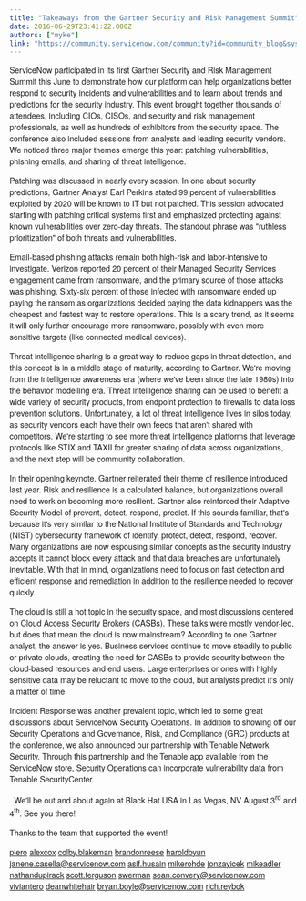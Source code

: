 ```yaml
---
title: "Takeaways from the Gartner Security and Risk Management Summit"
date: 2016-06-29T23:41:22.000Z
authors: ["myke"]
link: "https://community.servicenow.com/community?id=community_blog&sys_id=526e22eddbd0dbc01dcaf3231f961911"
---
```

<p><span style="font-size: 10.5pt; font-family: 'Helvetica Neue';">ServiceNow participated in its first Gartner Security and Risk Management Summit this June to demonstrate how our platform can help organizations better respond to security incidents and vulnerabilities and to learn about trends and predictions for the security industry. This event brought together thousands of attendees, including CIOs, CISOs, and security and risk management professionals, as well as hundreds of exhibitors from the security space. The conference also included sessions from analysts and leading security vendors. We noticed three major themes emerge this year: patching vulnerabilities, phishing emails, and sharing of threat intelligence.</span></p><p><span style="font-size: 10.5pt; font-family: 'Helvetica Neue';"> </span></p><p><span style="font-size: 10.5pt; font-family: 'Helvetica Neue';">Patching was discussed in nearly every session. In one about security predictions, Gartner Analyst Earl Perkins stated 99 percent of vulnerabilities exploited by 2020 will be known to IT but not patched. This session advocated starting with patching critical systems first and emphasized protecting against known vulnerabilities over zero-day threats. The standout phrase was "ruthless prioritization" of both threats and vulnerabilities.</span></p><p><span style="font-size: 10.5pt; font-family: 'Helvetica Neue';"> </span></p><p><span style="font-size: 10.5pt; font-family: 'Helvetica Neue';">Email-based phishing attacks remain both high-risk and labor-intensive to investigate. Verizon reported 20 percent of their Managed Security Services engagement came from ransomware, and the primary source of those attacks was phishing. Sixty-six percent of those infected with ransomware ended up paying the ransom as organizations decided paying the data kidnappers was the cheapest and fastest way to restore operations. This is a scary trend, as it seems it will only further encourage more ransomware, possibly with even more sensitive targets (like connected medical devices). </span></p><p><span style="font-size: 10.5pt; font-family: 'Helvetica Neue';"> </span></p><p><span style="font-size: 10.5pt; font-family: 'Helvetica Neue';">Threat intelligence sharing is a great way to reduce gaps in threat detection, and this concept is in a middle stage of maturity, according to Gartner. We're moving from the intelligence awareness era (where we've been since the late 1980s) into the behavior modelling era. Threat intelligence sharing can be used to benefit a wide variety of security products, from endpoint protection to firewalls to data loss prevention solutions. Unfortunately, a lot of threat intelligence lives in silos today, as security vendors each have their own feeds that aren't shared with competitors. We're starting to see more threat intelligence platforms that leverage protocols like STIX and TAXII for greater sharing of data across organizations, and the next step will be community collaboration. </span></p><p><span style="font-size: 10.5pt; font-family: 'Helvetica Neue';"> </span></p><p><span style="font-size: 10.5pt; font-family: 'Helvetica Neue';">In their opening keynote, Gartner reiterated their theme of resilience introduced last year. Risk and resilience is a calculated balance, but organizations overall need to work on becoming more resilient. Gartner also reinforced their Adaptive Security Model of prevent, detect, respond, predict. If this sounds familiar, that's because it's very similar to the National Institute of Standards and Technology (NIST) cybersecurity framework of identify, protect, detect, respond, recover. Many organizations are now espousing similar concepts as the security industry accepts it cannot block every attack and that data breaches are unfortunately inevitable. With that in mind, organizations need to focus on fast detection and efficient response and remediation in addition to the resilience needed to recover quickly. </span></p><p><span style="font-size: 10.5pt; font-family: 'Helvetica Neue';"> </span></p><p><span style="font-size: 10.5pt; font-family: 'Helvetica Neue';">The cloud is still a hot topic in the security space, and most discussions centered on Cloud Access Security Brokers (CASBs). These talks were mostly vendor-led, but does that mean the cloud is now mainstream? According to one Gartner analyst, the answer is yes. Business services continue to move steadily to public or private clouds, creating the need for CASBs to provide security between the cloud-based resources and end users. Large enterprises or ones with highly sensitive data may be reluctant to move to the cloud, but analysts predict it's only a matter of time.</span></p><p><span style="font-size: 10.5pt; font-family: 'Helvetica Neue';"> </span></p><p><span style="font-size: 10.5pt; font-family: 'Helvetica Neue';">Incident Response was another prevalent topic, which led to some great discussions about ServiceNow Security Operations. In addition to showing off our Security Operations and Governance, Risk, and Compliance (GRC) products at the conference, we also announced our partnership with Tenable Network Security. Through this partnership and the Tenable app available from the ServiceNow store, Security Operations can incorporate vulnerability data from Tenable SecurityCenter.</span></p><p><span style="font-size: 10.5pt; font-family: 'Helvetica Neue';"> </span></p><p>   <span style="font-size: 10.5pt; font-family: 'Helvetica Neue';">We'll be out and about again at Black Hat USA in Las Vegas, NV August 3<sup>rd</sup> and 4<sup>th</sup>. See you there!</span></p><p></p><p><span style="font-size: 10.5pt; font-family: 'Helvetica Neue';">Thanks to the team that supported the event!</span></p><p><span style="font-size: 10.5pt; font-family: 'Helvetica Neue';"><a title="piero" __default_attr="62765" __jive_macro_name="user" class="jive-link-profile-small jive_macro jive_macro_user" data-id="62765" data-objecttype="3" data-orig-content="piero" data-renderedposition="811_8_51_16" data-type="person" href="/community?id=community_user_profile&user=e63316e5db1c1fc09c9ffb651f9619fe">piero</a> <a title="alexcox" __default_attr="61793" __jive_macro_name="user" class="jive-link-profile-small jive_macro jive_macro_user" data-id="61793" data-objecttype="3" data-orig-content="alexcox" data-renderedposition="811_62.25_68_16" data-type="person" href="/community?id=community_user_profile&user=9c935ae9db1c1fc09c9ffb651f96195a">alexcox</a> <a title="colby.blakeman" __default_attr="37778" __jive_macro_name="user" class="jive-link-profile-small jive_macro jive_macro_user" data-id="37778" data-objecttype="3" data-orig-content="colby.blakeman" data-renderedposition="811_133.328125_118_16" data-type="person" href="/community?id=community_user_profile&user=8861da29db981fc09c9ffb651f96193c">colby.blakeman</a> <a title="brandonreese" __default_attr="34507" __jive_macro_name="user" class="jive-link-profile-small jive_macro jive_macro_user" data-id="34507" data-objecttype="3" data-orig-content="brandonreese" data-type="person" href="/community?id=community_user_profile&user=248fcaa9db181fc09c9ffb651f961939">brandonreese</a> <a title="haroldbyun" __default_attr="61356" __jive_macro_name="user" class="jive-link-profile-small jive_macro jive_macro_user" data-id="61356" data-objecttype="3" data-orig-content="haroldbyun" data-renderedposition="811_347.90625_90_16" data-type="person" href="/community?id=community_user_profile&user=889e82e9dbd41fc09c9ffb651f9619aa">haroldbyun</a> <a title="janene.casella@servicenow.com" __default_attr="73458" __jive_macro_name="user" class="jive-link-profile-small jive_macro jive_macro_user" data-id="73458" data-objecttype="3" data-orig-content="janene.casella@servicenow.com" data-renderedposition="811_440.8125_221_16" data-type="person" href="/community?id=community_user_profile&user=dcf316addb1c1fc09c9ffb651f9619d6">janene.casella@servicenow.com</a> <a title="asif.husain" __default_attr="20436" __jive_macro_name="user" class="jive-link-profile-small jive_macro jive_macro_user" data-id="20436" data-objecttype="3" data-orig-content="asif.husain" data-renderedposition="811_664.671875_87_16" data-type="person" href="/community?id=community_user_profile&user=2c91dae9db981fc09c9ffb651f961930">asif.husain</a> <a title="mikerohde" __default_attr="64598" __jive_macro_name="user" class="jive-link-profile-small jive_macro jive_macro_user" data-id="64598" data-objecttype="3" data-orig-content="mikerohde" data-renderedposition="811_754.1875_86_16" data-type="person" href="/community?id=community_user_profile&user=95119225db981fc09c9ffb651f9619e8">mikerohde</a> <a title="jonzayicek" __default_attr="36869" __jive_macro_name="user" class="jive-link-profile-small jive_macro jive_macro_user" data-id="36869" data-objecttype="3" data-orig-content="jonzayicek" data-renderedposition="811_842.953125_86_16" data-type="person" href="/community?id=community_user_profile&user=fdb09aaddb581fc09c9ffb651f961905">jonzayicek</a> <a title="mikeadler" __default_attr="50493" __jive_macro_name="user" class="jive-link-profile-small jive_macro jive_macro_user" data-id="50493" data-objecttype="3" data-orig-content="mikeadler" data-renderedposition="811_931.40625_81_16" data-type="person" href="/community?id=community_user_profile&user=eed05a21db981fc09c9ffb651f961997">mikeadler</a> <a title="nathandupirack" __default_attr="38336" __jive_macro_name="user" class="jive-link-profile-small jive_macro jive_macro_user" data-id="38336" data-objecttype="3" data-orig-content="nathandupirack" data-renderedposition="811_1015.234375_117_16" data-type="person" href="/community?id=community_user_profile&user=d55f0ee5db181fc09c9ffb651f9619f0">nathandupirack</a> <a title="scott.ferguson" __default_attr="4072" __jive_macro_name="user" class="jive-link-profile-small jive_macro jive_macro_user" data-id="4072" data-objecttype="3" data-orig-content="scott.ferguson" data-renderedposition="832_8_109_16" data-type="person" href="/community?id=community_user_profile&user=b92352a5db1c1fc09c9ffb651f961945">scott.ferguson</a> <a title="swerman" __default_attr="3178" __jive_macro_name="user" class="jive-link-profile-small jive_macro jive_macro_user" data-id="3178" data-objecttype="3" data-orig-content="swerman" data-renderedposition="832_120.71875_77_16" data-type="person" href="/community?id=community_user_profile&user=a04e86a5dbd41fc09c9ffb651f96195e">swerman</a> <a title="sean.convery@servicenow.com" __default_attr="56723" __jive_macro_name="user" class="jive-link-profile-small jive_macro jive_macro_user" data-id="56723" data-objecttype="3" data-orig-content="sean.convery@servicenow.com" data-renderedposition="832_200.640625_216_16" data-type="person" href="/community?id=community_user_profile&user=226fc269db181fc09c9ffb651f961976">sean.convery@servicenow.com</a> <a title="viviantero" __default_attr="72276" __jive_macro_name="user" class="jive-link-profile-small jive_macro jive_macro_user" data-id="72276" data-objecttype="3" data-orig-content="viviantero" data-renderedposition="832_419.328125_80_16" data-type="person" href="/community?id=community_user_profile&user=71a09a6ddb581fc09c9ffb651f96194d">viviantero</a> <a title="deanwhitehair" __default_attr="36244" __jive_macro_name="user" class="jive-link-profile-small jive_macro jive_macro_user" data-id="36244" data-objecttype="3" data-orig-content="deanwhitehair" data-renderedposition="832_502.109375_107_16" data-type="person" href="/community?id=community_user_profile&user=626fc269db181fc09c9ffb651f961912">deanwhitehair</a> <a title="bryan.boyle@servicenow.com" __default_attr="19689" __jive_macro_name="user" class="jive-link-profile-small jive_macro jive_macro_user" data-id="19689" data-objecttype="3" data-orig-content="bryan.boyle@servicenow.com" data-renderedposition="832_612.625_206_16" data-type="person" href="/community?id=community_user_profile&user=4c219e25db981fc09c9ffb651f96195e">bryan.boyle@servicenow.com</a> <a title="rich.reybok" __default_attr="78974" __jive_macro_name="user" class="jive-link-profile-small jive_macro jive_macro_user" data-id="78974" data-objecttype="3" data-orig-content="rich.reybok" data-renderedposition="832_821.203125_89_16" data-type="person" href="/community?id=community_user_profile&user=7f00d625db581fc09c9ffb651f96190e">rich.reybok</a></span></p><p><span style="font-size: 10.5pt; font-family: 'Helvetica Neue';"><br/> </span></p>